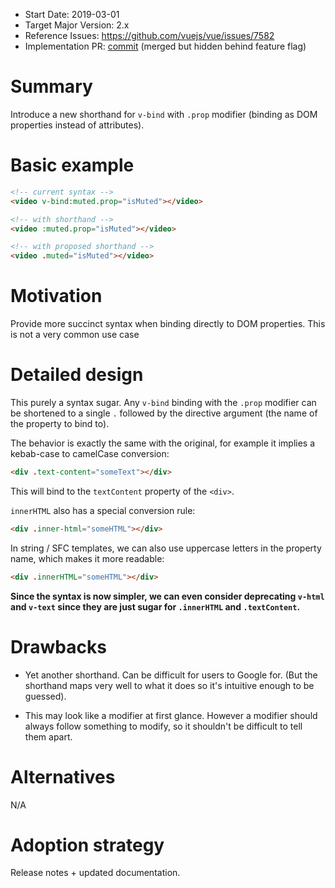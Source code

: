 - Start Date: 2019-03-01
- Target Major Version: 2.x
- Reference Issues: https://github.com/vuejs/vue/issues/7582
- Implementation PR: [commit](https://github.com/vuejs/vue/commit/d2902ca8ec5fd184fe81479fea1318553fdb8323) (merged but hidden behind feature flag)

# Summary

Introduce a new shorthand for `v-bind` with `.prop` modifier (binding as DOM properties instead of attributes).

# Basic example

``` html
<!-- current syntax -->
<video v-bind:muted.prop="isMuted"></video>

<!-- with shorthand -->
<video :muted.prop="isMuted"></video>

<!-- with proposed shorthand -->
<video .muted="isMuted"></video>
```

# Motivation

Provide more succinct syntax when binding directly to DOM properties. This is not a very common use case

# Detailed design

This purely a syntax sugar. Any `v-bind` binding with the `.prop` modifier can be shortened to a single `.` followed by the directive argument (the name of the property to bind to).

The behavior is exactly the same with the original, for example it implies a kebab-case to camelCase conversion:

``` html
<div .text-content="someText"></div>
```

This will bind to the `textContent` property of the `<div>`.

`innerHTML` also has a special conversion rule:

``` html
<div .inner-html="someHTML"></div>
```

In string / SFC templates, we can also use uppercase letters in the property name, which makes it more readable:

``` html
<div .innerHTML="someHTML"></div>
```

**Since the syntax is now simpler, we can even consider deprecating `v-html` and `v-text` since they are just sugar for `.innerHTML` and `.textContent`.**

# Drawbacks

- Yet another shorthand. Can be difficult for users to Google for. (But the shorthand maps very well to what it does so it's intuitive enough to be guessed).

- This may look like a modifier at first glance. However a modifier should always follow something to modify, so it shouldn't be difficult to tell them apart.

# Alternatives

N/A

# Adoption strategy

Release notes + updated documentation.
